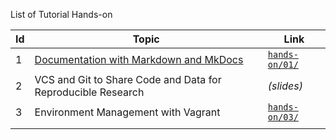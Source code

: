List of Tutorial Hands-on


| Id | Topic                                                        | Link                           |
|----|--------------------------------------------------------------|--------------------------------|
|  1 | [Documentation with Markdown and MkDocs](hands-on/docs.html) | [`hands-on/01/`](hands-on/01/) |
|  2 | VCS and Git to Share Code and Data for Reproducible Research | _(slides)_                     |
|  3 | Environment Management with Vagrant                          | [`hands-on/03/`](hands-on/03/) |
|    |                                                              |                                |
